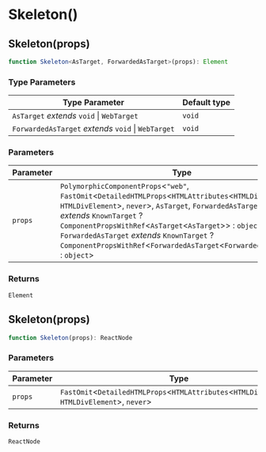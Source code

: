 # Skeleton()

## Skeleton(props)

```ts
function Skeleton<AsTarget, ForwardedAsTarget>(props): Element
```

### Type Parameters

| Type Parameter | Default type |
| ------ | ------ |
| `AsTarget` *extends* `void` \| `WebTarget` | `void` |
| `ForwardedAsTarget` *extends* `void` \| `WebTarget` | `void` |

### Parameters

| Parameter | Type |
| ------ | ------ |
| `props` | `PolymorphicComponentProps`\<`"web"`, `FastOmit`\<`DetailedHTMLProps`\<`HTMLAttributes`\<`HTMLDivElement`\>, `HTMLDivElement`\>, `never`\>, `AsTarget`, `ForwardedAsTarget`, `AsTarget` *extends* `KnownTarget` ? `ComponentPropsWithRef`\<`AsTarget`\<`AsTarget`\>\> : `object`, `ForwardedAsTarget` *extends* `KnownTarget` ? `ComponentPropsWithRef`\<`ForwardedAsTarget`\<`ForwardedAsTarget`\>\> : `object`\> |

### Returns

`Element`

## Skeleton(props)

```ts
function Skeleton(props): ReactNode
```

### Parameters

| Parameter | Type |
| ------ | ------ |
| `props` | `FastOmit`\<`DetailedHTMLProps`\<`HTMLAttributes`\<`HTMLDivElement`\>, `HTMLDivElement`\>, `never`\> |

### Returns

`ReactNode`
